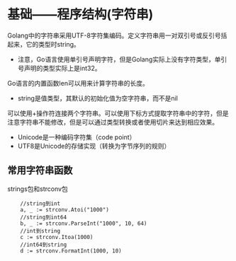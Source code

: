 ﻿# 基础——程序结构(字符串) #

Golang中的字符串采用UTF-8字符集编码。定义字符串用一对双引号或反引号括起来，它的类型时string。

* 注意，Go语言使用单引号声明字符，但是Golang实际上没有字符类型，单引号声明的类型实际上是int32。

Go语言的内置函数len可以用来计算字符串的长度。

* string是值类型，其默认的初始化值为空字符串，而不是nil

可以使用+操作符连接两个字符串。可以使用下标方式提取字符串中的字符，但是注意字符串不能修改，但是可以通过类型转换或者使用切片来达到相应效果。

* Unicode是一种编码字符集（code point）
* UTF8是Unicode的存储实现（转换为字节序列的规则）

## 常用字符串函数 ##

strings包和strconv包

```
    //string到int
    a, _ := strconv.Atoi("1000")
    //string到int64
    b, _ := strconv.ParseInt("1000", 10, 64)
    //int到string
    c := strconv.Itoa(1000)
    //int64到string
    d := strconv.FormatInt(1000, 10)
```